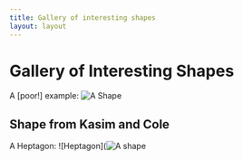 ```yaml
---
title: Gallery of interesting shapes
layout: layout
---
```


# Gallery of Interesting Shapes

A [poor!] example: ![A Shape](http://uw-geog458-spr2014.github.io/galleries/shapes/lrb9-gallery.svg)

## Shape from Kasim and Cole

A Heptagon: ![Heptagon](![A shape](http://uw-geog458-spr2014.github.io/galleries/shapes/cbessee-kasims44-gallery.svg)

